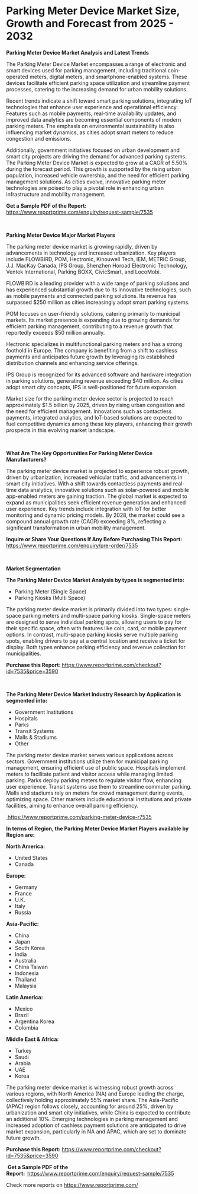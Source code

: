 <p><h1>Parking Meter Device Market Size, Growth and Forecast from 2025 - 2032</h1></p><p><strong>Parking Meter Device Market Analysis and Latest Trends</strong></p>
<p><p>The Parking Meter Device Market encompasses a range of electronic and smart devices used for parking management, including traditional coin-operated meters, digital meters, and smartphone-enabled systems. These devices facilitate efficient parking space utilization and streamline payment processes, catering to the increasing demand for urban mobility solutions. </p><p>Recent trends indicate a shift toward smart parking solutions, integrating IoT technologies that enhance user experience and operational efficiency. Features such as mobile payments, real-time availability updates, and improved data analytics are becoming essential components of modern parking meters. The emphasis on environmental sustainability is also influencing market dynamics, as cities adopt smart meters to reduce congestion and emissions.</p><p>Additionally, government initiatives focused on urban development and smart city projects are driving the demand for advanced parking systems. The Parking Meter Device Market is expected to grow at a CAGR of 5.50% during the forecast period. This growth is supported by the rising urban population, increased vehicle ownership, and the need for efficient parking management solutions. As cities evolve, innovative parking meter technologies are poised to play a pivotal role in enhancing urban infrastructure and mobility management.</p></p>
<p><strong>Get a Sample PDF of the Report:&nbsp;</strong> <a href="https://www.reportprime.com/enquiry/request-sample/7535?utm_campaign=2893&utm_medium=2&utm_source=Github&utm_content=ia&utm_term=19032025&utm_id=parking-meter-device">https://www.reportprime.com/enquiry/request-sample/7535</a></p>
<p>&nbsp;</p>
<p><strong>Parking Meter Device Major Market Players</strong></p>
<p><p>The parking meter device market is growing rapidly, driven by advancements in technology and increased urbanization. Key players include FLOWBIRD, POM, Hectronic, Kinouwell Tech, IEM, METRIC Group, J.J. MacKay Canada, IPS Group, Shenzhen Horoad Electronic Technology, Ventek International, Parking BOXX, CivicSmart, and LocoMobi.</p><p>FLOWBIRD is a leading provider with a wide range of parking solutions and has experienced substantial growth due to its innovative technologies, such as mobile payments and connected parking solutions. Its revenue has surpassed $250 million as cities increasingly adopt smart parking systems.</p><p>POM focuses on user-friendly solutions, catering primarily to municipal markets. Its market presence is expanding due to growing demands for efficient parking management, contributing to a revenue growth that reportedly exceeds $50 million annually.</p><p>Hectronic specializes in multifunctional parking meters and has a strong foothold in Europe. The company is benefiting from a shift to cashless payments and anticipates future growth by leveraging its established distribution channels and enhancing service offerings.</p><p>IPS Group is recognized for its advanced software and hardware integration in parking solutions, generating revenue exceeding $40 million. As cities adopt smart city concepts, IPS is well-positioned for future expansion.</p><p>Market size for the parking meter device sector is projected to reach approximately $1.5 billion by 2025, driven by rising urban congestion and the need for efficient management. Innovations such as contactless payments, integrated analytics, and IoT-based solutions are expected to fuel competitive dynamics among these key players, enhancing their growth prospects in this evolving market landscape.</p></p>
<p>&nbsp;</p>
<p><strong>What Are The Key Opportunities For Parking Meter Device Manufacturers?</strong></p>
<p><p>The parking meter device market is projected to experience robust growth, driven by urbanization, increased vehicular traffic, and advancements in smart city initiatives. With a shift towards contactless payments and real-time data analytics, innovative solutions such as solar-powered and mobile app-enabled meters are gaining traction. The global market is expected to expand as municipalities seek efficient revenue generation and enhanced user experience. Key trends include integration with IoT for better monitoring and dynamic pricing models. By 2028, the market could see a compound annual growth rate (CAGR) exceeding 8%, reflecting a significant transformation in urban mobility management.</p></p>
<p><strong>Inquire or Share Your Questions If Any Before Purchasing This Report:</strong> <a href="https://www.reportprime.com/enquiry/pre-order/7535?utm_campaign=2893&utm_medium=2&utm_source=Github&utm_content=ia&utm_term=19032025&utm_id=parking-meter-device">https://www.reportprime.com/enquiry/pre-order/7535</a></p>
<p>&nbsp;</p>
<p><strong>Market Segmentation</strong></p>
<p><strong>The Parking Meter Device Market Analysis by types is segmented into:</strong></p>
<p><ul><li>Parking Meter (Single Space)</li><li>Parking Kiosks (Multi Space)</li></ul></p>
<p><p>The parking meter device market is primarily divided into two types: single-space parking meters and multi-space parking kiosks. Single-space meters are designed to serve individual parking spots, allowing users to pay for their specific space, often with features like coin, card, or mobile payment options. In contrast, multi-space parking kiosks serve multiple parking spots, enabling drivers to pay at a central location and receive a ticket for display. Both types enhance parking efficiency and revenue collection for municipalities.</p></p>
<p><strong>Purchase this Report:&nbsp;</strong><a href="https://www.reportprime.com/checkout?id=7535&price=3590&utm_campaign=2893&utm_medium=2&utm_source=Github&utm_content=ia&utm_term=19032025&utm_id=parking-meter-device">https://www.reportprime.com/checkout?id=7535&price=3590</a></p>
<p>&nbsp;</p>
<p><strong>The Parking Meter Device Market Industry Research by Application is segmented into:</strong></p>
<p><ul><li>Government Institutions</li><li>Hospitals</li><li>Parks</li><li>Transit Systems</li><li>Malls & Stadiums</li><li>Other</li></ul></p>
<p><p>The parking meter device market serves various applications across sectors. Government institutions utilize them for municipal parking management, ensuring efficient use of public space. Hospitals implement meters to facilitate patient and visitor access while managing limited parking. Parks deploy parking meters to regulate visitor flow, enhancing user experience. Transit systems use them to streamline commuter parking. Malls and stadiums rely on meters for crowd management during events, optimizing space. Other markets include educational institutions and private facilities, aiming to enhance overall parking efficiency.</p></p>
<p><a href="https://www.reportprime.com/parking-meter-device-r7535?utm_campaign=2893&utm_medium=2&utm_source=Github&utm_content=ia&utm_term=19032025&utm_id=parking-meter-device">&nbsp;https://www.reportprime.com/parking-meter-device-r7535</a></p>
<p><strong>In terms of Region, the Parking Meter Device Market Players available by Region are:</strong></p>
<p>
    <p> <strong> North America: </strong>
        <ul>
            <li>United States</li>
            <li>Canada</li>
        </ul>
        </p> 
    <p> <strong> Europe: </strong>
        <ul>
            <li>Germany</li>
            <li>France</li>
            <li>U.K.</li>
            <li>Italy</li>
            <li>Russia</li>
        </ul>
        </p> 
    <p> <strong> Asia-Pacific: </strong>
        <ul>
            <li>China</li>
            <li>Japan</li>
            <li>South Korea</li>
            <li>India</li>
            <li>Australia</li>
            <li>China Taiwan</li>
            <li>Indonesia</li>
            <li>Thailand</li>
            <li>Malaysia</li>
        </ul>
        </p> 
    <p> <strong> Latin America: </strong>
        <ul>
            <li>Mexico</li>
            <li>Brazil</li>
            <li>Argentina Korea</li>
            <li>Colombia</li>
        </ul>
        </p> 
    <p> <strong> Middle East & Africa: </strong>
        <ul>
            <li>Turkey</li>
            <li>Saudi</li>
            <li>Arabia</li>
            <li>UAE</li>
            <li>Korea</li>
        </ul>
    </p>
    </p>
<p><p>The parking meter device market is witnessing robust growth across various regions, with North America (NA) and Europe leading the charge, collectively holding approximately 55% market share. The Asia-Pacific (APAC) region follows closely, accounting for around 25%, driven by urbanization and smart city initiatives, while China is expected to contribute an additional 10%. Emerging technologies in parking management and increased adoption of cashless payment solutions are anticipated to drive market expansion, particularly in NA and APAC, which are set to dominate future growth.</p></p>
<p><strong>Purchase this Report: </strong><a href="https://www.reportprime.com/checkout?id=7535&price=3590&utm_campaign=2893&utm_medium=2&utm_source=Github&utm_content=ia&utm_term=19032025&utm_id=parking-meter-device">https://www.reportprime.com/checkout?id=7535&price=3590</a></p>
<p>&nbsp;<strong>Get a Sample PDF of the Report:&nbsp;&nbsp;</strong><a href="https://www.reportprime.com/enquiry/request-sample/7535?utm_campaign=2893&utm_medium=2&utm_source=Github&utm_content=ia&utm_term=19032025&utm_id=parking-meter-device">https://www.reportprime.com/enquiry/request-sample/7535</a></p>
<p><strong></strong></p>
<p>Check more reports on <a href="https://www.reportprime.com/?utm_campaign=2893&utm_medium=2&utm_source=Github&utm_content=ia&utm_term=19032025&utm_id=parking-meter-device">https://www.reportprime.com/</a></p>